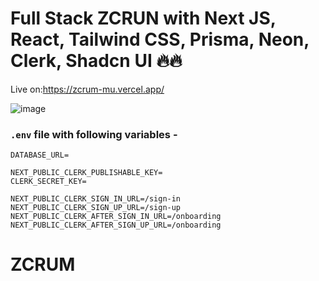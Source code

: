 # Full Stack ZCRUN with Next JS, React, Tailwind CSS, Prisma, Neon, Clerk, Shadcn UI 🔥🔥

Live on:https://zcrum-mu.vercel.app/

![image](https://github.com/user-attachments/assets/783d4f3b-925d-44cf-aaf8-4ee4035b2f6c)

### `.env` file with following variables -

```
DATABASE_URL=

NEXT_PUBLIC_CLERK_PUBLISHABLE_KEY=
CLERK_SECRET_KEY=

NEXT_PUBLIC_CLERK_SIGN_IN_URL=/sign-in
NEXT_PUBLIC_CLERK_SIGN_UP_URL=/sign-up
NEXT_PUBLIC_CLERK_AFTER_SIGN_IN_URL=/onboarding
NEXT_PUBLIC_CLERK_AFTER_SIGN_UP_URL=/onboarding
```
# ZCRUM
